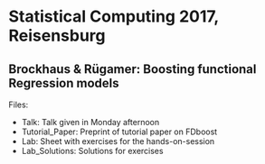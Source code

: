 # Statistical Computing 2017, Reisensburg
## Brockhaus & Rügamer: Boosting functional Regression models

Files:

* Talk: Talk given in Monday afternoon
* Tutorial_Paper: Preprint of tutorial paper on FDboost
* Lab: Sheet with exercises for the hands-on-session
* Lab_Solutions: Solutions for exercises
